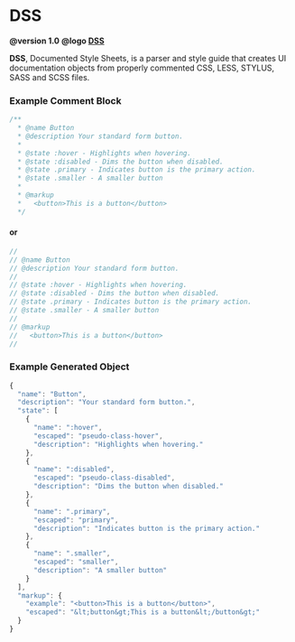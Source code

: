 # DSS
**@version 1.0**
**@logo [DSS](http://f.cl.ly/items/1J353X3U172A1u3r2K3b/dss-logo.png)**

**DSS**, Documented Style Sheets, is a parser and style guide that creates  UI documentation objects from properly commented CSS, LESS, STYLUS, SASS and SCSS files.

### Example Comment Block

```css
/**
  * @name Button
  * @description Your standard form button.
  * 
  * @state :hover - Highlights when hovering.
  * @state :disabled - Dims the button when disabled.
  * @state .primary - Indicates button is the primary action.
  * @state .smaller - A smaller button
  * 
  * @markup
  *   <button>This is a button</button>
  */ 
````
#### or

```scss
//
// @name Button
// @description Your standard form button.
// 
// @state :hover - Highlights when hovering.
// @state :disabled - Dims the button when disabled.
// @state .primary - Indicates button is the primary action.
// @state .smaller - A smaller button
// 
// @markup
//   <button>This is a button</button>
// 
````

### Example Generated Object

```javascript
{
  "name": "Button",
  "description": "Your standard form button.",
  "state": [
    { 
      "name": ":hover",
      "escaped": "pseudo-class-hover",
      "description": "Highlights when hovering."
    },
    {
      "name": ":disabled",
      "escaped": "pseudo-class-disabled",
      "description": "Dims the button when disabled."
    },
    {
      "name": ".primary",
      "escaped": "primary",
      "description": "Indicates button is the primary action."
    },
    {
      "name": ".smaller",
      "escaped": "smaller",
      "description": "A smaller button"
    }
  ],
  "markup": {
    "example": "<button>This is a button</button>",
    "escaped": "&lt;button&gt;This is a button&lt;/button&gt;"
  }
}
````
